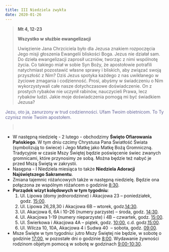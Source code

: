 ```yaml
---
title: III Niedziela zwykła
date: 2020-01-26
---
```


> **Mt 4, 12-23**
>
> **Wszystko w służbie ewangelizacji**
>
> Uwięzienie Jana Chrzciciela było dla Jezusa znakiem rozpoczęcia Jego misji głoszenia Ewangelii bliskości Boga. Jezus nie działał sam. Do dzieła ewangelizacji zaprosił uczniów, tworząc z nimi wspólnotę życia. Co takiego miał w sobie Syn Boży, że apostołowie potrafili natychmiast pozostawić własne sprawy i bliskich, aby związać swoją przyszłość z Nim? Dziś Jezus spotyka każdego z nas uwikłanego w życiowe zmagania i codzienność. Prosi, abyśmy w świadczeniu o Nim wykorzystywali całe nasze dotychczasowe doświadczenie. On z prostych rybaków nie uczynił rabinów, nauczycieli Prawa, lecz rybaków ludzi. Jakie moje doświadczenia pomogą mi być świadkiem Jezusa?
>
 <span style="color: #666699;">Jezu, oto ja, zanurzony w trud codzienności. Ufam Twoim obietnicom. To Ty czynisz mnie Twoim apostołem. </span>
>
> &nbsp;


- W następną niedzielę - 2 lutego - obchodzimy **Święto Ofiarowania Pańskiego**. W tym dniu czcimy Chrystusa Pana Światłość Świata (symbolizują to świece) i Jego Matkę jako Matkę Bożą Gromniczną. Tradycyjnie w czasie Mszy Świętej będzie poświęcenie świec zwanych gromnicami, które przynosimy ze sobą. Można będzie też nabyć je przed Mszą Świętą w zakrystii.
- Nasępna - I Niedziela miesiąca to także **Niedziela Adoracji Najświętszego Sakramentu**.
- Zmiana tajemnic różańcowych także w następną niedzielę. Będzie ona połączona ze wspólnym różańcem o godzinie <u>8:30</u>.
- **Porządek wizyt kolędowych w tym tygodniu**:
  1. Ul. Lipowa (domy jednorodzinne) i Akacjowa 23 – poniedziałek, godz. <u>15:00</u>.
  2. Ul. Lipowa 26,28,30 i Akacjowa 6B – wtorek, godz.<u>14:30</u>.
  3. Ul. Akacjowa 6, 6A i 10-26 (numery parzyste) – środa, godz. <u>14:30</u>.
  4. Ul. Akacjowa 1-19 (numery nieparzyste) i 4B – czwartek, godz. <u>15:00</u>.
  5. Ul. Świerkowa i Akacjowa 4A – piątek, godz. <u>10:00</u>, c.d. godz.<u>15:00</u>.
  6. Ul. Wilcza 10, 10A, Akacjowa 4 i Sudwa 40  – sobota, godz. <u>09:00</u>.
- Msze Święte w tym tygodniu: jutro Mszy Świętej nie będzie, w sobotę o godzinie <u>17:00</u>, w pozostałe dni o godzinie <u>8:00</u>.
Wydawanie żywności rodzinom objetym pomocą w sobotę w godzinach <u>9:00-10:30</u>.
